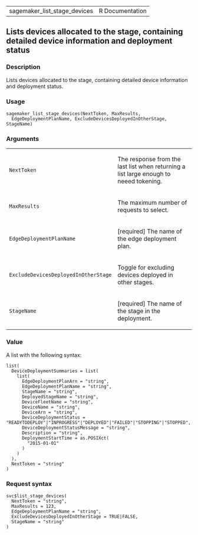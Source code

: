 <table style="width: 100%;">
<tbody>
<tr class="odd">
<td>sagemaker_list_stage_devices</td>
<td style="text-align: right;">R Documentation</td>
</tr>
</tbody>
</table>

## Lists devices allocated to the stage, containing detailed device information and deployment status

### Description

Lists devices allocated to the stage, containing detailed device
information and deployment status.

### Usage

    sagemaker_list_stage_devices(NextToken, MaxResults,
      EdgeDeploymentPlanName, ExcludeDevicesDeployedInOtherStage, StageName)

### Arguments

<table>
<colgroup>
<col style="width: 35%" />
<col style="width: 65%" />
</colgroup>
<tbody>
<tr class="odd">
<td><code
id="sagemaker_list_stage_devices_:_NextToken">NextToken</code></td>
<td><p>The response from the last list when returning a list large
enough to neeed tokening.</p></td>
</tr>
<tr class="even">
<td><code
id="sagemaker_list_stage_devices_:_MaxResults">MaxResults</code></td>
<td><p>The maximum number of requests to select.</p></td>
</tr>
<tr class="odd">
<td><code
id="sagemaker_list_stage_devices_:_EdgeDeploymentPlanName">EdgeDeploymentPlanName</code></td>
<td><p>[required] The name of the edge deployment plan.</p></td>
</tr>
<tr class="even">
<td><code
id="sagemaker_list_stage_devices_:_ExcludeDevicesDeployedInOtherStage">ExcludeDevicesDeployedInOtherStage</code></td>
<td><p>Toggle for excluding devices deployed in other stages.</p></td>
</tr>
<tr class="odd">
<td><code
id="sagemaker_list_stage_devices_:_StageName">StageName</code></td>
<td><p>[required] The name of the stage in the deployment.</p></td>
</tr>
</tbody>
</table>

### Value

A list with the following syntax:

    list(
      DeviceDeploymentSummaries = list(
        list(
          EdgeDeploymentPlanArn = "string",
          EdgeDeploymentPlanName = "string",
          StageName = "string",
          DeployedStageName = "string",
          DeviceFleetName = "string",
          DeviceName = "string",
          DeviceArn = "string",
          DeviceDeploymentStatus = "READYTODEPLOY"|"INPROGRESS"|"DEPLOYED"|"FAILED"|"STOPPING"|"STOPPED",
          DeviceDeploymentStatusMessage = "string",
          Description = "string",
          DeploymentStartTime = as.POSIXct(
            "2015-01-01"
          )
        )
      ),
      NextToken = "string"
    )

### Request syntax

    svc$list_stage_devices(
      NextToken = "string",
      MaxResults = 123,
      EdgeDeploymentPlanName = "string",
      ExcludeDevicesDeployedInOtherStage = TRUE|FALSE,
      StageName = "string"
    )
